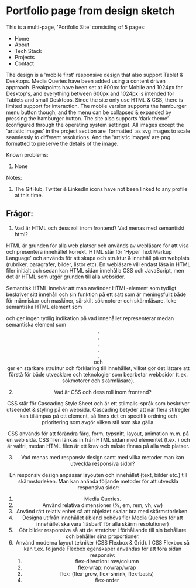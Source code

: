 # Portfolio page from design sketch

This is a multi-page, 'Portfolio Site' consisting of 5 pages:
- Home
- About
- Tech Stack
- Projects
- Contact

The design is a 'mobile first' responsive design that also support Tablet & Desktops. Media Queries have been added using a content driven approach. Breakpoints have been set at 600px for Mobile and 1024px for Desktop's, and everything between 600px and 1024px is intended for Tablets and small Desktops.
Since the site only use HTML & CSS, there is limited support for interaction. The mobile version supports the hamburger menu button though, and the menu can be collapsed & expanded by pressing the hamburger button. The site also supports ‘dark theme’ (configured through the operating system settings). All images except the 'artistic images' in the project section are 'formatted' as svg images to scale seamlessly to different resolutions. And the 'artistic images' are png formatted to preserve the details of the image.

Known problems:
1. None

Notes:
1. The GitHub, Twitter & LinkedIn icons have not been linked to any profile at this time.

## Frågor:
1. Vad är HTML och dess roll inom frontend? Vad menas med semantiskt html?

HTML är grunden för alla web platser och används av webläsare för att visa och presentera innehållet korrekt.
HTML står för 'Hyper Text Markup Language' och används för att skapa och struktur & innehåll på en webplats (rubriker, paragrafer, bilder, listor etc). En webläsare vill endast läsa in HTML filer initialt och sedan kan HTML sidan innehålla CSS och JavaScript, men det är HTML som utgör grunden till alla websidor.

Semantisk HTML innebär att man använder HTML-element som tydligt beskriver sitt innehåll och sin funktion på ett sätt som är meningsfullt både för människor och maskiner, särskilt sökmotorer och skärmläsare.
Icke semantiska HTML element som <div> och <span> ger ingen tydlig indikation på vad innehållet representerar medan semantiska element som <header>, <nav>, <article>, <section>, <footer>, <aside> och <main> ger en starkare struktur och förklaring till innehållet, vilket gör det lättare att förstå för både utvecklare och teknologier som bearbetar webbsidor (t.ex. sökmotorer och skärmläsare). 

2. Vad är CSS och dess roll inom frontend? 

CSS står för Cascading Style Sheet och är ett stilmalls-språk som beskriver utseendet & styling på en websida. Cascading betyder att när flera stilregler kan tillämpas på ett element, så finns det en specifik ordning och prioritering som avgör vilken stil som ska gälla.

CSS används för att förändra färg, form, typsnitt, layout, animation m.m. på en web sida.
CSS filen länkas in från HTML sidan med <link> elementet (t.ex. <link rel="stylesheet" href="./css/style.css">) och är valfri, medan HTML filen är ett krav och måste finnas på alla web platser.

3. Vad menas med responsiv design samt med vilka metoder man kan utveckla responsiva sidor?

En responsiv design anpassar layouten och innehållet (text, bilder etc.) till skärmstorleken.
Man kan anända följande metoder för att utveckla responsiva sidor:
1. Media Queries.
2. Använd relativa dimensioner (%, em, rem, vh, vw)
3. Använd rätt relativ enhet så att objektet skalar bra med skärmstorleken.
4. Designa utifrån innehållet (ibland behövs fler Media Queries för att innehållet ska vara 'läsbart' för alla skärm resolutioner)
5. Gör bilder responsiva så att de stretchar i förhållande till sin behållare och behåller sina proportioner.
6. Använd moderna layout tekniker (CSS Flexbox & Grid). I CSS Flexbox så kan t.ex. följande Flexbox egenskaper användas för att föra sidan responsiv:
   1. flex-direction: row/column
   2. flex-wrap: nowrap/wrap
   3. flex: (flex-grow, flex-shrink, flex-basis)
   4. flex-order

